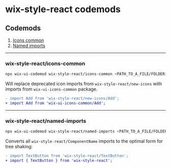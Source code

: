 # wix-style-react codemods

## Codemods
1. [Icons common](#wix-style-reacticons-common)
2. [Named imports](#wix-style-reactnamed-imports)
---

### wix-style-react/icons-common
```bash
npx wix-ui-codemod wix-style-react/icons-common <PATH_TO_A_FILE/FOLDER>
```

Will replace deprecated icon imports from `wix-style-react/new-icons` with imports from `wix-ui-icons-common` package.

```diff
- import Add from 'wix-style-react/new-icons/Add';
+ import Add from 'wix-ui-icons-common/Add';
```

---
### wix-style-react/named-imports

```bash
npx wix-ui-codemod wix-style-react/named-imports <PATH_TO_A_FILE/FOLDER>
```

Converts all `wix-style-react/ComponentName` imports to the optimal form for tree shaking:

```diff
- import TextButton from 'wix-style-react/TextButton';
+ import { TextButton } from 'wix-style-react';
```
